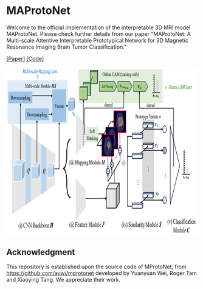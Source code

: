 # MAProtoNet
Welcome to the official implementation of the interpretable 3D MRI model MAProtoNet. Please check further details from our paper "MAProtoNet: A Multi-scale Attentive Interpretable Prototypical Network for 3D Magnetic Resonance Imaging Brain Tumor Classification."

[[Paper]]()
[[Code]](https://github.com/TUAT-Novice/maprotonet)

<img src="figures/framework.png" alt="Framework of MAProtoNet" width="901.8" height="441.45">



## Acknowledgment
This repository is established upon the source code of MProtoNet, from https://github.com/aywi/mprotonet developed by Yuanyuan Wei, Roger Tam and Xiaoying Tang. We appreciate their work.
